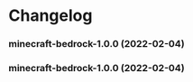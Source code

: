 # Changelog<br>


<a name="minecraft-bedrock-1.0.0"></a>
### minecraft-bedrock-1.0.0 (2022-02-04)



<a name="minecraft-bedrock-1.0.0"></a>
### minecraft-bedrock-1.0.0 (2022-02-04)

